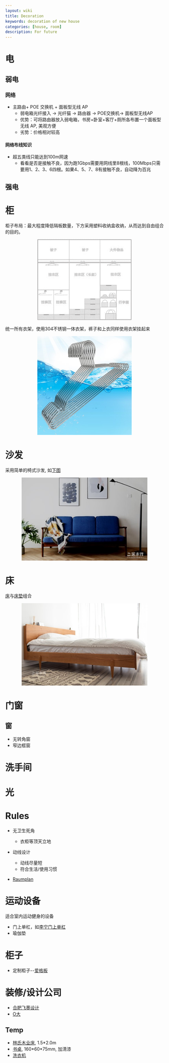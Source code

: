 ```yaml
---
layout: wiki
title: Decoration
keywords: decoration of new house
categories: [house, room]
description: For future
---
```



# 电

## 弱电

### 网络

- 主路由+ POE 交换机 + 面板型无线 AP
  - 弱电箱光纤接入 -> 光纤猫 -> 路由器 -> POE交换机-> 面板型无线AP 
  - 优势：可将路由器放入弱电箱，书房+卧室+客厅+厕所各布置一个面板型无线 AP, 美观方便
  - 劣势：价格相对较高

#### 网络布线知识
- 超五类线只能达到100m网速
  - 看看是否是接触不良，因为跑1Gbps需要用网线里8根线，100Mbps只需要用1、2、3、6四根。如果4、5、7、8有接触不良，自动降为百兆


## 强电

# 柜

柜子布局：最大程度降低隔板数量，下方采用塑料收纳盒收纳，从而达到自由组合的目的。

<div align="center"><img width="300" src="https://raw.githubusercontent.com/LfqGithub/LfqGithub.github.io/master/images/house/closet.png"/></div>

统一所有衣架，使用304不锈钢一体衣架，裤子和上衣同样使用衣架挂起来
<div align="center"><img width="300" src="https://raw.githubusercontent.com/LfqGithub/LfqGithub.github.io/master/images/house/hanger.jpg"/></div>

# 沙发
采用简单的椅式沙发, 如[下图](https://item.taobao.com/item.htm?spm=a1z10.1-c-s.w8631129-21520405239.37.5678e6b1PQa67w&id=569640810678)

<div align="center"><img width="400" src="https://raw.githubusercontent.com/LfqGithub/LfqGithub.github.io/master/images/house/sofa.jpg"/></div>

# 床

[床](https://item.taobao.com/item.htm?spm=a1z0k.7385961.1997989141.10.3f3f570bTvJPtu&id=551296190740&_u=v1o2q4l7843b)与[床垫](https://item.taobao.com/item.htm?spm=2013.1.0.0.2cbdf9aeFi2plj&id=584057907486)组合

<div align="center"><img width="400" src="https://raw.githubusercontent.com/LfqGithub/LfqGithub.github.io/master/images/house/bed.jpg"/></div>


# 门窗

## 窗

- 无转角窗
- 窄边框窗

# 洗手间

# 光


# Rules

- 无卫生死角
  - 衣柜等顶天立地
- 动线设计
  - 动线尽量短
  - 符合生活/使用习惯

- [Raumplan](https://architecturedesignprimer.wordpress.com/2012/12/26/free-plan-open-plan-raumplan/)

# 运动设备
适合室内运动健身的设备

- 门上单杠，如[李宁门上单杠](https://item.jd.com/100004880454.html)
- 瑜伽垫

# 柜子

- 定制柜子--[爱格板](https://www.egger.com/shop/zh_CN/about-us/sources-of-supply)

# 装修/设计公司

- [合肥飞墨设计](http://www.feimosheji.com/)
- [O大](https://otika2046.zcool.com.cn/)

## Temp 

- [林氏木业床](https://item.jd.com/49892179187.html), 1.5\*2.0m
- [书桌](https://item.taobao.com/item.htm?spm=a1z0k.7385961.1997985097.d4918993.44ce570brfwPEw&id=543279184008&_u=t2dmg8j26111), 160\*60\*75mm, 加清漆
- [洗衣机](https://item.jd.com/100007255984.html)
